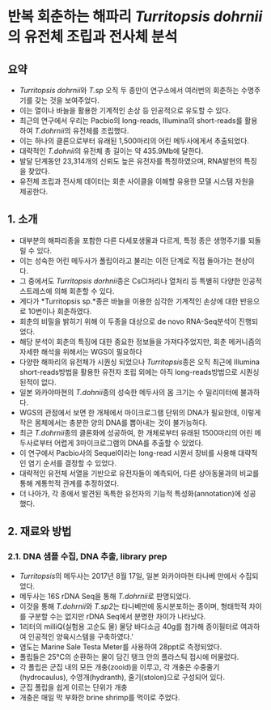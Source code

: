 # 반복 회춘하는 해파리 *Turritopsis dohrnii*의 유전체 조립과 전사체 분석
## 요약
- *Turritopsis dohrnii*와 *T.sp* 오직 두 종만이 연구소에서 여러번의 회춘하는 수명주기를 갖는 것을 보여주었다.
- 이는 열이나 바늘을 활용한 기계적인 손상 등 인공적으로 유도할 수 있다.
- 최근의 연구에서 우리는 Pacbio의 long-reads, Illumina의 short-reads를 활용하여 *T.dohrnii*의 유전체를 조립했다.
- 이는 하나의 클론으로부터 유래된 1,500마리의 어린 메두사에게서 추출되었다.
- 대략적인 *T.dohnii*의 유전체 총 길이는 약 435.9Mb에 달한다.
- 발달 단계동안 23,314개의 신뢰도 높은 유전자를 특정하였으며, RNA발현의 특징을 찾았다.
- 유전체 조립과 전사체 데이터는 회춘 사이클을 이해할 유용한 모델 시스템 자원을 제공한다.

## 1. 소개
- 대부분의 해파리종을 포함한 다른 다세포생물과 다르게, 특정 종은 생명주기를 되돌릴 수 있다.
- 이는 성숙한 어린 메두사가 폴립이라고 불리는 이전 단계로 직접 돌아가는 현상이다.
- 그 중에서도 *Turritopsis dorhnii*종은 CsCl처리나 열처리 등 특별히 다양한 인공적 스트레스에 의해 회춘할 수 있다.
- 게다가 *Turritopsis sp.*종은 바늘을 이용한 심각한 기계적인 손상에 대한 반응으로 10번이나 회춘하였다. 
- 회춘의 비밀을 밝히기 위해 이 두종을 대상으로 de novo RNA-Seq분석이 진행되었다.
- 해당 분석이 회춘의 특징에 대한 중요한 정보들을 가져다주었지만, 회춘 메커니즘의 자세한 해석을 위해서는 WGS이 필요하다
- 다양한 해파리의 유전체가 시퀀싱 되었으나 *Turritopsis*종은 오직 최근에 Illumina short-reads방법을 활용한 유전자 조립 외에는 아직 long-reads방법으로 시퀀싱 된적이 없다.
- 일본 와카야마현의 *T.dohnii*종의 성숙한 메두사의 몸 크기는 수 밀리미터에 불과하다.
- WGS의 관점에서 보면 한 개체에서 마이크로그램 단위의 DNA가 필요한데, 이렇게 작은 몸체에서는 충분한 양의 DNA를 뽑아내는 것이 불가능하다.
- 최근 *T.dohrnii*종의 클론화에 성공하여, 한 개체로부터 유래된 1500마리의 어린 메두사로부터 어렵게 3마이크로그램의 DNA를 추출할 수 있었다. 
- 이 연구에서 Pacbio사의 Sequel이라는 long-read 시퀀서 장비를 사용해 대략적인 염기 순서를 결정할 수 있었다. 
- 대략적인 유전체 서열을 기반으로 유전자들이 예측되어, 다른 상아동물과의 비교를 통해 계통학적 관계를 추정하였다. 
- 더 나아가, 각 종에서 발견된 독특한 유전자의 기능적 특성화(annotation)에 성공했다.

## 2. 재료와 방법
### 2.1. DNA 샘플 수집, DNA 추출, library prep
- *Turritopsis*의 메두사는 2017년 8월 17일, 일본 와카야마현 타나베 만에서 수집되었다.
- 메두사는 16S rDNA Seq을 통해 *T.dohrnii*로 판명되었다.
- 이것을 통해 *T.dohrnii*와 *T.sp2*는 타나베만에 동시분포하는 종이며, 형태학적 차이를 구분할 수는 없지만 rDNA Seq에서 분명한 차이가 나타났다.
- 1리터의 milliQ(실험용 고순도 물) 물당 바다소금 40g를 첨가해 종이필터로 여과하여 인공적인 양육시스템을 구축하였다.'
- 염도는 Marine Sale Testa Meter를 사용하여 28ppt로 측정되었다.
- 폴립들은 25°C의 순환하는 물이 담긴 탱크 안의 플라스틱 접시에 머물렀다.
- 각 폴립은 군집 내의 모든 개충(zooid)을 이루고, 각 개충은 수중줄기(hydrocaulus), 수영개(hydranth), 줄기(stolon)으로 구성되어 있다.
- 군집 폴립을 쉽게 이르는 단위가 개충
- 개충은 매일 막 부화한 brine shrimp를 먹이로 주었다.
